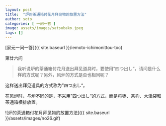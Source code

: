 ```yaml
---
layout: post
title:  "炉的茶通箱付花月拜见物的放置方法"
author: soto
categories: [ 一问一答 ]
image: assets/images/satsubako.jpeg
tags: []
---
```


[家元一问一答]({{ site.baseurl }}/iemoto-ichimonittou-toc)

第廿六问

> 我听说炉的茶通箱付花月送出拜见道具时，要使用”四つ出し“，请问是什么样的方式呢？另外，风炉的方式是否也相同呢？

这样送出拜见道具的方式称为”四つ出し“。

在风炉时，与炉不同的是，不采用”四つ出し“的方式，而是将枣、茶杓、大津袋和茶通箱横排放置。

![炉的茶通箱付花月拜见物的放置方法]({{ site.baseurl }}/assets/images/no26.gif)

